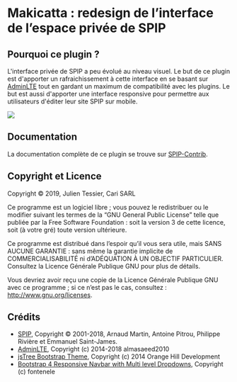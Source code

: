 # Makicatta : redesign de l’interface de l’espace privée de SPIP

## Pourquoi ce plugin ?

L'interface privée de SPIP a peu évolué au niveau visuel. Le but de ce plugin est d'apporter un rafraichissement à cette interface en se basant sur [AdminLTE](https://adminlte.io/) tout en gardant un maximum de compatibilité avec les plugins. Le but est aussi d'apporter une interface responsive pour permettre aux utilisateurs d'éditer leur site SPIP sur mobile.

![](https://contrib.spip.net/local/cache-vignettes/L820xH461/screenshot_2019-08-10_at_16.33.44-f4695.png?1565441444)

## Documentation

La documentation complète de ce plugin se trouve sur [SPIP-Contrib](https://contrib.spip.net/makicatta).

## Copyright et Licence

Copyright © 2019, Julien Tessier, Cari SARL

Ce programme est un logiciel libre ; vous pouvez le redistribuer ou le modifier suivant les termes de la “GNU General Public License” telle que publiée par la Free Software Foundation : soit la version 3 de cette licence, soit (à votre gré) toute version ultérieure.

Ce programme est distribué dans l’espoir qu’il vous sera utile, mais SANS AUCUNE GARANTIE : sans même la garantie implicite de COMMERCIALISABILITÉ ni d’ADÉQUATION À UN OBJECTIF PARTICULIER. Consultez la Licence Générale Publique GNU pour plus de détails.

Vous devriez avoir reçu une copie de la Licence Générale Publique GNU avec ce programme ; si ce n’est pas le cas, consultez : http://www.gnu.org/licenses.

## Crédits

- [SPIP](https://github.com/spip/SPIP), Copyright © 2001-2018, Arnaud Martin, Antoine Pitrou, Philippe Rivière et Emmanuel Saint-James.
- [AdminLTE](https://github.com/ColorlibHQ/AdminLTE), Copyright (c) 2014-2018 almasaeed2010
- [jsTree Bootstrap Theme](https://github.com/orangehill/jstree-bootstrap-theme), Copyright (c) 2014 Orange Hill Development
- [Bootstrap 4 Responsive Navbar with Multi level Dropdowns](https://github.com/bootstrapthemesco/bootstrap-4-multi-dropdown-navbar), Copyright (c) fontenele